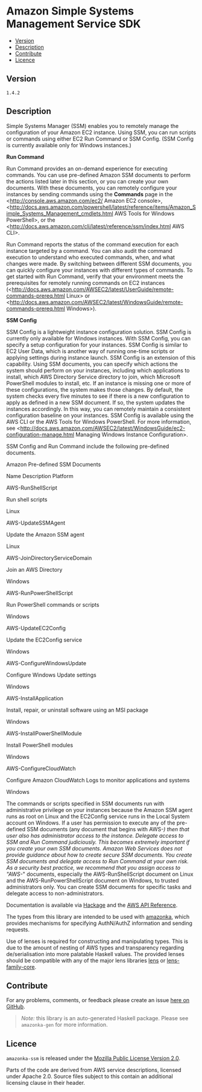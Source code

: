# Amazon Simple Systems Management Service SDK

* [Version](#version)
* [Description](#description)
* [Contribute](#contribute)
* [Licence](#licence)


## Version

`1.4.2`


## Description

Simple Systems Manager (SSM) enables you to remotely manage the
configuration of your Amazon EC2 instance. Using SSM, you can run
scripts or commands using either EC2 Run Command or SSM Config. (SSM
Config is currently available only for Windows instances.)

__Run Command__

Run Command provides an on-demand experience for executing commands. You
can use pre-defined Amazon SSM documents to perform the actions listed
later in this section, or you can create your own documents. With these
documents, you can remotely configure your instances by sending commands
using the __Commands__ page in the
<http://console.aws.amazon.com/ec2/ Amazon EC2 console>,
<http://docs.aws.amazon.com/powershell/latest/reference/items/Amazon_Simple_Systems_Management_cmdlets.html AWS Tools for Windows PowerShell>,
or the
<http://docs.aws.amazon.com/cli/latest/reference/ssm/index.html AWS CLI>.

Run Command reports the status of the command execution for each
instance targeted by a command. You can also audit the command execution
to understand who executed commands, when, and what changes were made.
By switching between different SSM documents, you can quickly configure
your instances with different types of commands. To get started with Run
Command, verify that your environment meets the prerequisites for
remotely running commands on EC2 instances
(<http://docs.aws.amazon.com/AWSEC2/latest/UserGuide/remote-commands-prereq.html Linux>
or
<http://docs.aws.amazon.com/AWSEC2/latest/WindowsGuide/remote-commands-prereq.html Windows>).

__SSM Config__

SSM Config is a lightweight instance configuration solution. SSM Config
is currently only available for Windows instances. With SSM Config, you
can specify a setup configuration for your instances. SSM Config is
similar to EC2 User Data, which is another way of running one-time
scripts or applying settings during instance launch. SSM Config is an
extension of this capability. Using SSM documents, you can specify which
actions the system should perform on your instances, including which
applications to install, which AWS Directory Service directory to join,
which Microsoft PowerShell modules to install, etc. If an instance is
missing one or more of these configurations, the system makes those
changes. By default, the system checks every five minutes to see if
there is a new configuration to apply as defined in a new SSM document.
If so, the system updates the instances accordingly. In this way, you
can remotely maintain a consistent configuration baseline on your
instances. SSM Config is available using the AWS CLI or the AWS Tools
for Windows PowerShell. For more information, see
<http://docs.aws.amazon.com/AWSEC2/latest/WindowsGuide/ec2-configuration-manage.html Managing Windows Instance Configuration>.

SSM Config and Run Command include the following pre-defined documents.

Amazon Pre-defined SSM Documents

Name Description Platform

AWS-RunShellScript

Run shell scripts

Linux

AWS-UpdateSSMAgent

Update the Amazon SSM agent

Linux

AWS-JoinDirectoryServiceDomain

Join an AWS Directory

Windows

AWS-RunPowerShellScript

Run PowerShell commands or scripts

Windows

AWS-UpdateEC2Config

Update the EC2Config service

Windows

AWS-ConfigureWindowsUpdate

Configure Windows Update settings

Windows

AWS-InstallApplication

Install, repair, or uninstall software using an MSI package

Windows

AWS-InstallPowerShellModule

Install PowerShell modules

Windows

AWS-ConfigureCloudWatch

Configure Amazon CloudWatch Logs to monitor applications and systems

Windows

The commands or scripts specified in SSM documents run with
administrative privilege on your instances because the Amazon SSM agent
runs as root on Linux and the EC2Config service runs in the Local System
account on Windows. If a user has permission to execute any of the
pre-defined SSM documents (any document that begins with AWS-*) then
that user also has administrator access to the instance. Delegate access
to SSM and Run Command judiciously. This becomes extremely important if
you create your own SSM documents. Amazon Web Services does not provide
guidance about how to create secure SSM documents. You create SSM
documents and delegate access to Run Command at your own risk. As a
security best practice, we recommend that you assign access to \"AWS-*\"
documents, especially the AWS-RunShellScript document on Linux and the
AWS-RunPowerShellScript document on Windows, to trusted administrators
only. You can create SSM documents for specific tasks and delegate
access to non-administrators.

Documentation is available via [Hackage](http://hackage.haskell.org/package/amazonka-ssm)
and the [AWS API Reference](https://aws.amazon.com/documentation/).

The types from this library are intended to be used with [amazonka](http://hackage.haskell.org/package/amazonka),
which provides mechanisms for specifying AuthN/AuthZ information and sending requests.

Use of lenses is required for constructing and manipulating types.
This is due to the amount of nesting of AWS types and transparency regarding
de/serialisation into more palatable Haskell values.
The provided lenses should be compatible with any of the major lens libraries
[lens](http://hackage.haskell.org/package/lens) or [lens-family-core](http://hackage.haskell.org/package/lens-family-core).

## Contribute

For any problems, comments, or feedback please create an issue [here on GitHub](https://github.com/brendanhay/amazonka/issues).

> _Note:_ this library is an auto-generated Haskell package. Please see `amazonka-gen` for more information.


## Licence

`amazonka-ssm` is released under the [Mozilla Public License Version 2.0](http://www.mozilla.org/MPL/).

Parts of the code are derived from AWS service descriptions, licensed under Apache 2.0.
Source files subject to this contain an additional licensing clause in their header.
